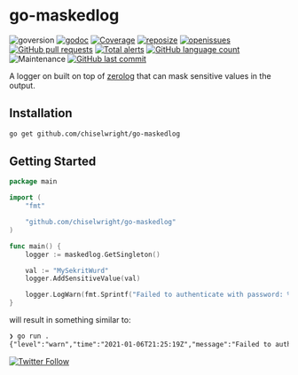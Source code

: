 # go-maskedlog

![goversion](https://img.shields.io/github/go-mod/go-version/chiselwright/go-maskedlog) [![godoc](http://img.shields.io/badge/godoc-reference-blue.svg?style=flat)](https://godoc.org/github.com/chiselwright/go-maskedlog) [![Coverage](http://gocover.io/_badge/github.com/chiselwright/go-maskedlog)](http://gocover.io/github.com/chiselwright/go-maskedlog) [![reposize](https://img.shields.io/github/repo-size/chiselwright/go-maskedlog)](https://godoc.org/github.com/chiselwright/go-maskedlog) [![openissues](https://img.shields.io/github/issues/chiselwright/go-maskedlog)](https://github.com/chiselwright/go-maskedlog/issues) [![GitHub pull requests](https://img.shields.io/github/issues-pr/chiselwright/go-maskedlog)](https://github.com/chiselwright/go-maskedlog/pulls) [![Total alerts](https://img.shields.io/lgtm/alerts/g/chiselwright/go-maskedlog.svg?logo=lgtm&logoWidth=18)](https://lgtm.com/projects/g/chiselwright/go-maskedlog/alerts/) [![GitHub language count](https://img.shields.io/github/languages/count/chiselwright/go-maskedlog)](https://github.com/chiselwright/go-maskedlog) ![Maintenance](https://img.shields.io/maintenance/yes/2021) [![GitHub last commit](https://img.shields.io/github/last-commit/chiselwright/go-maskedlog)](https://github.com/chiselwright/go-maskedlog/commits)

A logger on built on top of [zerolog](https://github.com/rs/zerolog) that can
mask sensitive values in the output.

## Installation

```sh
go get github.com/chiselwright/go-maskedlog
```

## Getting Started

```go
package main

import (
	"fmt"

	"github.com/chiselwright/go-maskedlog"
)

func main() {
	logger := maskedlog.GetSingleton()

	val := "MySekritWurd"
	logger.AddSensitiveValue(val)

	logger.LogWarn(fmt.Sprintf("Failed to authenticate with password: %q", val))
}
```

will result in something similar to:

```txt
❯ go run .
{"level":"warn","time":"2021-01-06T21:25:19Z","message":"Failed to authenticate with password: \"MySexxxxWurd\""}
```
[![Twitter Follow](https://img.shields.io/twitter/follow/chizcw?style=social)](https://twitter.com/intent/user?screen_name=chizcw)
